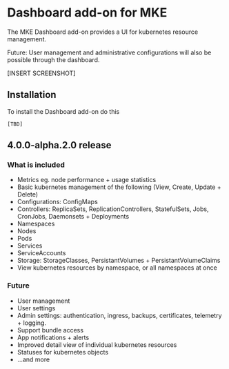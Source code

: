 # Dashboard add-on for MKE
The MKE Dashboard add-on provides a UI for kubernetes resource management. 

Future: User management and administrative configurations will also be possible through the dashboard.

[INSERT SCREENSHOT]

## Installation

To install the Dashboard add-on do this
```
[TBD]

```

## 4.0.0-alpha.2.0 release

### What is included
- Metrics eg. node performance + usage statistics
- Basic kubernetes management of the following (View, Create, Update + Delete)
 - Configurations: ConfigMaps
 - Controllers: ReplicaSets, ReplicationControllers, StatefulSets, Jobs, CronJobs, Daemonsets + Deployments
 - Namespaces
 - Nodes
 - Pods
 - Services
 - ServiceAccounts
 - Storage: StorageClasses, PersistantVolumes + PersistantVolumeClaims
- View kubernetes resources by namespace, or all namespaces at once

### Future
- User management 
- User settings
- Admin settings: authentication, ingress, backups, certificates, telemetry + logging.
- Support bundle access
- App notifications + alerts
- Improved detail view of individual kubernetes resources
- Statuses for kubernetes objects
- ...and more
